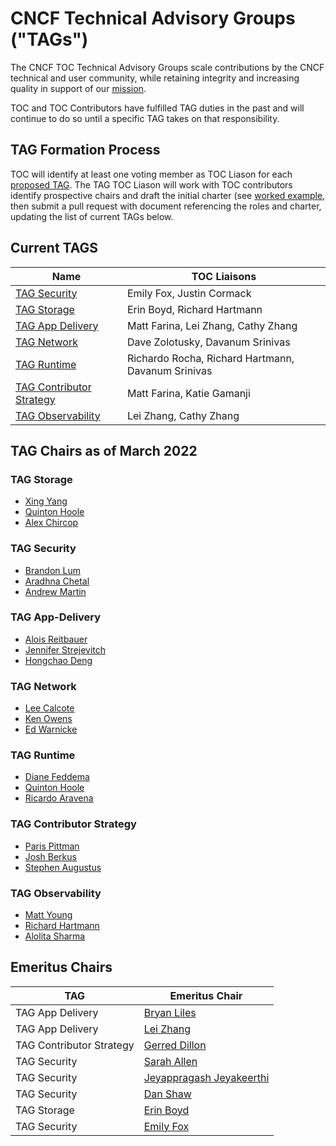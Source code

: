 # CNCF Technical Advisory Groups ("TAGs")

The CNCF TOC Technical Advisory Groups scale contributions by the CNCF
technical and user community, while retaining integrity and increasing quality
in support of our [mission](https://github.com/cncf/foundation/blob/master/charter.md#1-mission-of-the-cloud-native-computing-foundation).

TOC and TOC Contributors have fulfilled TAG duties in the past and will continue to do so until a specific TAG takes on that responsibility.

## TAG Formation Process

TOC will identify at least one voting member as TOC Liason for each [proposed TAG](proposed.md).  The TAG TOC Liason will work with TOC contributors identify prospective chairs and draft the initial charter (see [worked example](https://docs.google.com/document/d/18ufx6TjPavfZubwrpyMwz6KkU-YA_aHaHmBBQkplnr0/edit?usp=sharing), then submit
a pull request with document referencing the roles and charter, updating the list of current TAGs below.

## Current TAGS

| Name | TOC Liaisons |
|------|--------------| 
| [TAG Security](https://github.com/cncf/tag-security) | Emily Fox, Justin Cormack |
| [TAG Storage](https://github.com/cncf/tag-storage) | Erin Boyd, Richard Hartmann |
| [TAG App Delivery](https://github.com/cncf/tag-app-delivery) | Matt Farina, Lei Zhang, Cathy Zhang |
| [TAG Network](https://github.com/cncf/tag-network) | Dave Zolotusky, Davanum Srinivas |
| [TAG Runtime](https://github.com/cncf/tag-runtime) | Richardo Rocha, Richard Hartmann, Davanum Srinivas |
| [TAG Contributor Strategy](https://github.com/cncf/tag-contributor-strategy) | Matt Farina, Katie Gamanji |
| [TAG Observability](https://github.com/cncf/tag-observability) | Lei Zhang, Cathy Zhang |

## TAG Chairs as of March 2022

### TAG Storage 
* [Xing Yang](https://github.com/xing-yang)
* [Quinton Hoole](https://github.com/quinton-hoole)
* [Alex Chircop](https://github.com/chira001)

### TAG Security 
* [Brandon Lum](https://github.com/lumjjb)
* [Aradhna Chetal](https://github.com/achetal01)
* [Andrew Martin](https://github.com/sublimino)

### TAG App-Delivery
* [Alois Reitbauer](https://github.com/AloisReitbauer)
* [Jennifer Strejevitch](https://github.com/Jenniferstrej)
* [Hongchao Deng](https://github.com/hongchaodeng)

### TAG Network 
* [Lee Calcote](https://github.com/leecalcote)
* [Ken Owens](https://github.com/kenowens12)
* [Ed Warnicke](https://github.com/edwarnicke)

### TAG Runtime 
* [Diane Feddema](https://github.com/dfeddema)
* [Quinton Hoole](https://github.com/quinton-hoole)
* [Ricardo Aravena](https://github.com/raravena80)

### TAG Contributor Strategy
* [Paris Pittman](https://github.com/parispittman)
* [Josh Berkus](https://github.com/jberkus)
* [Stephen Augustus](https://github.com/justaugustus)

### TAG Observability
* [Matt Young](https://github.com/halcyondude)
* [Richard Hartmann](https://github.com/RichiH)
* [Alolita Sharma](https://github.com/alolita)

## Emeritus Chairs

| TAG | Emeritus Chair |
|---|---|
| TAG App Delivery | [Bryan Liles](https://github.com/bryanl) |
| TAG App Delivery | [Lei Zhang](https://github.com/resouer) |
| TAG Contributor Strategy | [Gerred Dillon](https://github.com/gerred) |
| TAG Security | [Sarah Allen](https://github.com/ultrasaurus) |
| TAG Security | [Jeyappragash Jeyakeerthi](https://github.com/pragashj) |
| TAG Security | [Dan Shaw](https://github.com/dshaw) |
| TAG Storage | [Erin Boyd](https://github.com/erinboyd) | 
| TAG Security | [Emily Fox](https://github.com/TheFoxAtWork) |
